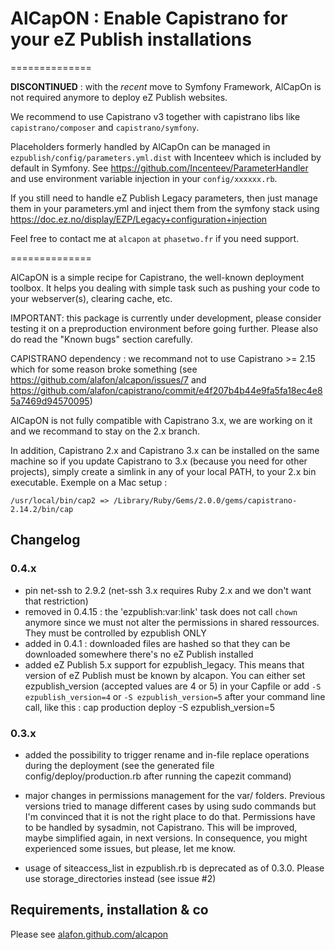 # AlCapON : Enable Capistrano for your eZ Publish installations

==============

**DISCONTINUED** : with the *recent* move to Symfony Framework, AlCapOn is not required anymore to deploy eZ Publish websites.

We recommend to use Capistrano v3 together with capistrano libs like `capistrano/composer` and `capistrano/symfony`.

Placeholders formerly handled by AlCapOn can be managed in `ezpublish/config/parameters.yml.dist` with Incenteev which is included by default in Symfony. See https://github.com/Incenteev/ParameterHandler and use environment variable injection in your `config/xxxxxx.rb`.

If you still need to handle eZ Publish Legacy parameters, then just manage them in your parameters.yml and inject them from the symfony stack using https://doc.ez.no/display/EZP/Legacy+configuration+injection

Feel free to contact me at `alcapon` `at` `phasetwo.fr` if you need support.

==============

AlCapON is a simple recipe for Capistrano, the well-known deployment toolbox.
It helps you dealing with simple task such as pushing your code to your
webserver(s), clearing cache, etc.

IMPORTANT: this package is currently under development, please consider testing
it on a preproduction environment before going further. Please also do read the
"Known bugs" section carefully.

CAPISTRANO dependency : we recommand not to use Capistrano >= 2.15 which for some
reason broke something (see https://github.com/alafon/alcapon/issues/7 and https://github.com/alafon/capistrano/commit/e4f207b4b44e9fa5fa18ec4e85a7469d94570095)

AlCapON is not fully compatible with Capistrano 3.x, we are working on it and we recommand to stay on the 2.x branch.

In addition, Capistrano 2.x and Capistrano 3.x can be installed on the same machine so if you update Capistrano to 3.x (because you need for other projects), simply create a simlink in any of your local PATH, to your 2.x bin executable. Exemple on a Mac setup :

`/usr/local/bin/cap2 => /Library/Ruby/Gems/2.0.0/gems/capistrano-2.14.2/bin/cap`

## Changelog

### 0.4.x

 - pin net-ssh to 2.9.2 (net-ssh 3.x requires Ruby 2.x and we don't want that restriction)
 - removed in 0.4.15 : the 'ezpublish:var:link' task does not call `chown`
   anymore since we must not alter the permissions in shared ressources. They
   must be controlled by ezpublish ONLY
 - added in 0.4.1 : downloaded files are hashed so that they can be downloaded
   somewhere there's no eZ Publish installed
 - added eZ Publish 5.x support for ezpublish_legacy. This means that version
   of eZ Publish must be known by alcapon. You can either set ezpublish_version
   (accepted values are 4 or 5) in your Capfile or add `-S ezpublish_version=4`
   or `-S ezpublish_version=5` after your command line call, like this :
   cap production deploy -S ezpublish_version=5

### 0.3.x

 - added the possibility to trigger rename and in-file replace operations
   during the deployment (see the generated file
   config/deploy/production.rb after running the capezit command)

 - major changes in permissions management for the var/ folders. Previous
   versions tried to manage different cases by using sudo commands but I'm
   convinced that it is not the right place to do that. Permissions have to be
   handled by sysadmin, not Capistrano.
   This will be improved, maybe simplified again, in next versions.
   In consequence, you might experienced some issues, but please, let me know.

 - usage of siteaccess_list in ezpublish.rb is deprecated as of 0.3.0. Please
   use storage_directories instead (see issue #2)

## Requirements, installation & co

Please see [alafon.github.com/alcapon](http://alafon.github.com/alcapon)
